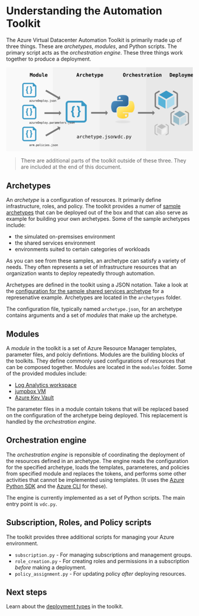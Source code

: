 # Understanding the Automation Toolkit

The Azure Virtual Datacenter Automation Toolkit is primarily made up of three things. These are _archetypes_, _modules_, and Python scripts. The primary script acts as the _orchestration engine_. These three things work together to produce a deployment.

![The flow of the toolkit](../_media/toolkit-flow.svg)

> There are additional parts of the toolkit outside of these three. They are included at the end of this document.

## Archetypes

An _archetype_ is a configuration of resources. It primarily define infrastructure, roles, and policy. The toolkit provides a numer of [sample archetypes](../archetypes) that can be deployed out of the box and that can also serve as example for building your own archetypes.
Some of the sample archetypes include:

- the simulated on-premsises environment
- the shared services environment
- environments suited to certain categories of workloads

As you can see from these samples, an archetype can satisfy a variety of needs. They often represents a set of infrastructure resources that an organization wants to deploy repeatedly through automation.

Archetypes are defined in the toolkit using a JSON notation. Take a look at the [configuration for the sample shared services archetype](../archetypes/shared-services/archetype.test.json) for a represenative example.  Archetypes are located in the `archetypes` folder.

<!-- TODO: document this notation -->

The configuration file, typically named `archetype.json`, for an archetype contains arguments and a set of _modules_ that make up the archetype.

## Modules

A _module_ in the toolkit is a set of Azure Resource Manager templates, parameter files, and polciy defintions. Modules are the building blocks of the toolkits. They define commonly used configurations of resources that can be composed together. Modules are located in the `modules` folder.
Some of the provided modules include:

- [Log Analytics workspace](../modules/la)
- [jumpbox VM](../modules/jb)
- [Azure Key Vault](../modules/kv)

The parameter files in a module contain tokens that will be replaced based on the configuration of the archetype being deployed. This replacement is handled by the _orchestration engine_.

## Orchestration engine

The _orchestration engine_ is reponsible of coordinating the deployment of the resources defined in an archetype.
The engine reads the configuration for the specified archetype, loads the templates, parameteres, and policies from specified module and replaces the tokens, and performs some other activities that cannot be implemented using templates. (It uses the [Azure Python SDK](https://github.com/Azure/azure-sdk-for-python) and the [Azure CLI](https://github.com/Azure/azure-cli) for these).

The engine is currently implemented as a set of Python scripts. The main entry point is `vdc.py`.

## Subscription, Roles, and Policy scripts

The toolkit provides three additional scripts for managing your Azure environment.

- `subscription.py` - For managing subscriptions and management groups.
- `role_creation.py` - For creating roles and permissions in a subscription _before_ making a deployment.
- `policy_assignment.py` - For updating policy _after_ deploying resources.

<!-- TODO: link to usage docs for each script. Maybe that's in Next steps? -->

## Next steps

Learn about the [deployment types](deployment-types.md) in the toolkit.